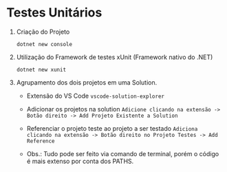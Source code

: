 # Testes Unitários

1. Criação do Projeto

    ```dotnet new console```

2. Utilização do Framework de testes xUnit (Framework nativo do .NET)

    ```dotnet new xunit```

3. Agrupamento dos dois projetos em uma Solution.

    - Extensão do VS Code
    ```vscode-solution-explorer```
    - Adicionar os projetos na solution
    ```Adicione clicando na extensão -> Botão direito -> Add Projeto Existente a Solution```
    - Referenciar o projeto teste ao projeto a ser testado
    ```Adiciona clicando na extensão -> Botão direito no Projeto Testes -> Add Reference```
    
    - Obs.: Tudo pode ser feito via comando de terminal, porém o código é mais extenso por conta dos PATHS.

<!-- Teste 4 Integração Jira -->